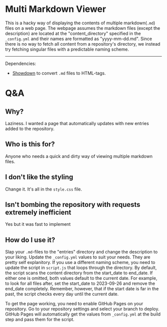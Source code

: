 # Multi Markdown Viewer
This is a hacky way of displaying the contents of multiple markdown(```.md```) files on a web page. The webpage assumes the markdown files (except the description) are located at the "content_directory" specified in the ```_config.yml``` and their names are formatted as "yyyy-mm-dd.md". Since there is no way to fetch all content from a repository's directory, we instead try fetching singular files with a predictable naming scheme.


---
Dependencies:
- [Showdown](https://github.com/showdownjs/showdown) to convert ```.md``` files to HTML-tags.


# Q&A
## Why?
Laziness. I wanted a page that automatically updates with new entries added to the repository. 

## Who is this for?
Anyone who needs a quick and dirty way of viewing multiple markdown files.

## I don't like the styling
Change it. It's all in the ```style.css``` file.

## Isn't bombing the repository with requests extremely inefficient
Yes but it was fast to implement

## How do I use it?
Slap your ```.md```-files to the "entries" directory and change the description to your liking. Update the ```_config.yml``` values to suit your needs. They are pretty self explanitory. If you use a different naming scheme, you need to update the script in ```script.js``` that loops through the directory. By default, the script scans the content directory from the start_date to end_date. If either one is omitted, both values default to the current date. For example, to look for all files after, set the start_date to 2023-09-26 and remove the end_date completely. Remember, however, that if the start date is far in the past, the script checks every day until the current date. 

To get the page working, you need to enable GitHub Pages on your repository. Go to your repository settings and select your branch to deploy. GitHub Pages will automatically get the values from ```_config.yml``` at the build step and pass them for the script. 
